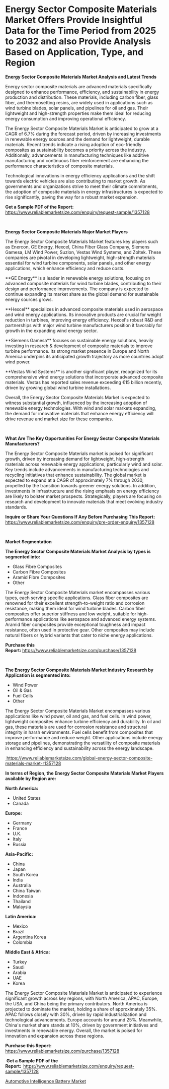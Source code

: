 <p><h1>Energy Sector Composite Materials Market Offers Provide Insightful Data for the Time Period from 2025 to 2032 and also Provide Analysis Based on Application, Type, and Region</h1></p><p><strong>Energy Sector Composite Materials Market Analysis and Latest Trends</strong></p>
<p><p>Energy sector composite materials are advanced materials specifically designed to enhance performance, efficiency, and sustainability in energy production and distribution. These materials, including carbon fiber, glass fiber, and thermosetting resins, are widely used in applications such as wind turbine blades, solar panels, and pipelines for oil and gas. Their lightweight and high-strength properties make them ideal for reducing energy consumption and improving operational efficiency.</p><p>The Energy Sector Composite Materials Market is anticipated to grow at a CAGR of 6.7% during the forecast period, driven by increasing investments in renewable energy sources and the demand for lightweight, durable materials. Recent trends indicate a rising adoption of eco-friendly composites as sustainability becomes a priority across the industry. Additionally, advancements in manufacturing techniques like additive manufacturing and continuous fiber reinforcement are enhancing the performance characteristics of composite materials.</p><p>Technological innovations in energy efficiency applications and the shift towards electric vehicles are also contributing to market growth. As governments and organizations strive to meet their climate commitments, the adoption of composite materials in energy infrastructures is expected to rise significantly, paving the way for a robust market expansion.</p></p>
<p><strong>Get a Sample PDF of the Report:&nbsp;</strong> <a href="https://www.reliablemarketsize.com/enquiry/request-sample/1357128?utm_campaign=2186&utm_medium=2&utm_source=Github&utm_content=ia&utm_term=14022025&utm_id=energy-sector-composite-materials">https://www.reliablemarketsize.com/enquiry/request-sample/1357128</a></p>
<p>&nbsp;</p>
<p><strong>Energy Sector Composite Materials Major Market Players</strong></p>
<p><p>The Energy Sector Composite Materials Market features key players such as Enercon, GE Energy, Hexcel, China Fiber Glass Company, Siemens Gamesa, LM Wind Power, Suzlon, Vestas Wind Systems, and Zoltek. These companies are pivotal in developing lightweight, high-strength materials essential for wind turbine components, solar panels, and other energy applications, which enhance efficiency and reduce costs.</p><p>**GE Energy** is a leader in renewable energy solutions, focusing on advanced composite materials for wind turbine blades, contributing to their design and performance improvements. The company is expected to continue expanding its market share as the global demand for sustainable energy sources grows.</p><p>**Hexcel** specializes in advanced composite materials used in aerospace and wind energy applications. Its innovative products are crucial for weight reduction in turbines, improving energy efficiency. Hexcel's robust R&D and partnerships with major wind turbine manufacturers position it favorably for growth in the expanding wind energy sector.</p><p>**Siemens Gamesa** focuses on sustainable energy solutions, heavily investing in research & development of composite materials to improve turbine performance. Its strong market presence in Europe and North America underpins its anticipated growth trajectory as more countries adopt wind power.</p><p>**Vestas Wind Systems** is another significant player, recognized for its comprehensive wind energy solutions that incorporate advanced composite materials. Vestas has reported sales revenue exceeding €15 billion recently, driven by growing global wind turbine installations.</p><p>Overall, the Energy Sector Composite Materials Market is expected to witness substantial growth, influenced by the increasing adoption of renewable energy technologies. With wind and solar markets expanding, the demand for innovative materials that enhance energy efficiency will drive revenue and market size for these companies.</p></p>
<p>&nbsp;</p>
<p><strong>What Are The Key Opportunities For Energy Sector Composite Materials Manufacturers?</strong></p>
<p><p>The Energy Sector Composite Materials market is poised for significant growth, driven by increasing demand for lightweight, high-strength materials across renewable energy applications, particularly wind and solar. Key trends include advancements in manufacturing technologies and recycling initiatives that enhance sustainability. The global market is expected to expand at a CAGR of approximately 7% through 2030, propelled by the transition towards greener energy solutions. In addition, investments in infrastructure and the rising emphasis on energy efficiency are likely to bolster market prospects. Strategically, players are focusing on research and development to innovate materials that meet evolving industry standards.</p></p>
<p><strong>Inquire or Share Your Questions If Any Before Purchasing This Report:</strong> <a href="https://www.reliablemarketsize.com/enquiry/pre-order-enquiry/1357128?utm_campaign=2186&utm_medium=2&utm_source=Github&utm_content=ia&utm_term=14022025&utm_id=energy-sector-composite-materials">https://www.reliablemarketsize.com/enquiry/pre-order-enquiry/1357128</a></p>
<p>&nbsp;</p>
<p><strong>Market Segmentation</strong></p>
<p><strong>The Energy Sector Composite Materials Market Analysis by types is segmented into:</strong></p>
<p><ul><li>Glass Fibre Composites</li><li>Carbon Fibre Composites</li><li>Aramid Fibre Composites</li><li>Other</li></ul></p>
<p><p>The Energy Sector Composite Materials market encompasses various types, each serving specific applications. Glass fiber composites are renowned for their excellent strength-to-weight ratio and corrosion resistance, making them ideal for wind turbine blades. Carbon fiber composites offer superior stiffness and low weight, suitable for high-performance applications like aerospace and advanced energy systems. Aramid fiber composites provide exceptional toughness and impact resistance, often used in protective gear. Other composites may include natural fibers or hybrid variants that cater to niche energy applications.</p></p>
<p><strong>Purchase this Report:&nbsp;</strong><a href="https://www.reliablemarketsize.com/purchase/1357128?utm_campaign=2186&utm_medium=2&utm_source=Github&utm_content=ia&utm_term=14022025&utm_id=energy-sector-composite-materials">https://www.reliablemarketsize.com/purchase/1357128</a></p>
<p>&nbsp;</p>
<p><strong>The Energy Sector Composite Materials Market Industry Research by Application is segmented into:</strong></p>
<p><ul><li>Wind Power</li><li>Oil & Gas</li><li>Fuel Cells</li><li>Other</li></ul></p>
<p><p>The Energy Sector Composite Materials Market encompasses various applications like wind power, oil and gas, and fuel cells. In wind power, lightweight composites enhance turbine efficiency and durability. In oil and gas, these materials are used for corrosion resistance and structural integrity in harsh environments. Fuel cells benefit from composites that improve performance and reduce weight. Other applications include energy storage and pipelines, demonstrating the versatility of composite materials in enhancing efficiency and sustainability across the energy landscape.</p></p>
<p><a href="https://www.reliablemarketsize.com/global-energy-sector-composite-materials-market-r1357128?utm_campaign=2186&utm_medium=2&utm_source=Github&utm_content=ia&utm_term=14022025&utm_id=energy-sector-composite-materials">&nbsp;https://www.reliablemarketsize.com/global-energy-sector-composite-materials-market-r1357128</a></p>
<p><strong>In terms of Region, the Energy Sector Composite Materials Market Players available by Region are:</strong></p>
<p>
    <p> <strong> North America: </strong>
        <ul>
            <li>United States</li>
            <li>Canada</li>
        </ul>
        </p> 
    <p> <strong> Europe: </strong>
        <ul>
            <li>Germany</li>
            <li>France</li>
            <li>U.K.</li>
            <li>Italy</li>
            <li>Russia</li>
        </ul>
        </p> 
    <p> <strong> Asia-Pacific: </strong>
        <ul>
            <li>China</li>
            <li>Japan</li>
            <li>South Korea</li>
            <li>India</li>
            <li>Australia</li>
            <li>China Taiwan</li>
            <li>Indonesia</li>
            <li>Thailand</li>
            <li>Malaysia</li>
        </ul>
        </p> 
    <p> <strong> Latin America: </strong>
        <ul>
            <li>Mexico</li>
            <li>Brazil</li>
            <li>Argentina Korea</li>
            <li>Colombia</li>
        </ul>
        </p> 
    <p> <strong> Middle East & Africa: </strong>
        <ul>
            <li>Turkey</li>
            <li>Saudi</li>
            <li>Arabia</li>
            <li>UAE</li>
            <li>Korea</li>
        </ul>
    </p>
    </p>
<p><p>The Energy Sector Composite Materials Market is anticipated to experience significant growth across key regions, with North America, APAC, Europe, the USA, and China being the primary contributors. North America is projected to dominate the market, holding a share of approximately 35%. APAC follows closely with 30%, driven by rapid industrialization and technological advancements. Europe accounts for around 25%. Meanwhile, China's market share stands at 10%, driven by government initiatives and investments in renewable energy. Overall, the market is poised for innovation and expansion across these regions.</p></p>
<p><strong>Purchase this Report: </strong><a href="https://www.reliablemarketsize.com/purchase/1357128?utm_campaign=2186&utm_medium=2&utm_source=Github&utm_content=ia&utm_term=14022025&utm_id=energy-sector-composite-materials">https://www.reliablemarketsize.com/purchase/1357128</a></p>
<p>&nbsp;<strong>Get a Sample PDF of the Report:&nbsp;&nbsp;</strong><a href="https://www.reliablemarketsize.com/enquiry/request-sample/1357128?utm_campaign=2186&utm_medium=2&utm_source=Github&utm_content=ia&utm_term=14022025&utm_id=energy-sector-composite-materials">https://www.reliablemarketsize.com/enquiry/request-sample/1357128</a></p>
<p><strong></strong></p>
<p><p><a href="https://github.com/abbislposival/Market-Research-Report-List-1/blob/main/automotive-intelligence-battery-market.md?utm_campaign=2186&utm_medium=2&utm_source=Github&utm_content=ia&utm_term=14022025&utm_id=energy-sector-composite-materials">Automotive Intelligence Battery Market</a></p></p>
